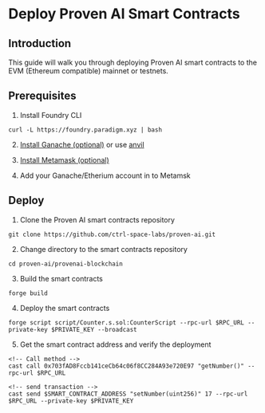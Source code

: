 # Deploy Proven AI Smart Contracts

## Introduction

This guide will walk you through deploying Proven AI smart contracts to the EVM (Ethereum compatible) mainnet or testnets.

## Prerequisites

1. Install Foundry CLI
```
curl -L https://foundry.paradigm.xyz | bash
```

2. [Install Ganache (optional)](https://archive.trufflesuite.com/ganache/) or use [anvil](https://book.getfoundry.sh/anvil/)

3. [Install Metamask (optional)](https://metamask.io/)

4. Add your Ganache/Etherium account in to Metamsk


## Deploy

1. Clone the Proven AI smart contracts repository
```
git clone https://github.com/ctrl-space-labs/proven-ai.git
```

2. Change directory to the smart contracts repository
```
cd proven-ai/provenai-blockchain
```

3. Build the smart contracts
```
forge build
```

4. Deploy the smart contracts
```
forge script script/Counter.s.sol:CounterScript --rpc-url $RPC_URL --private-key $PRIVATE_KEY --broadcast
```

5. Get the smart contract address and verify the deployment
```
<!-- Call method -->
cast call 0x703fAD8Fccb141ceCb64c06f8CC284A93e720E97 "getNumber()" --rpc-url $RPC_URL

<!-- send transaction -->
cast send $SMART_CONTRACT_ADDRESS "setNumber(uint256)" 17 --rpc-url $RPC_URL --private-key $PRIVATE_KEY
```



